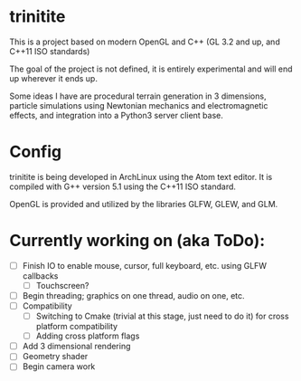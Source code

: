 # trinitite

This is a project based on modern OpenGL and C++ (GL 3.2 and up, and C++11 ISO standards)

The goal of the project is not defined, it is entirely experimental and will end up wherever it ends up.

Some ideas I have are procedural terrain generation in 3 dimensions, particle simulations using Newtonian mechanics and electromagnetic effects, and integration into a Python3 server client base.

# Config

trinitite is being developed in ArchLinux using the Atom text editor. It is compiled with G++ version 5.1 using the C++11 ISO standard.

OpenGL is provided and utilized by the libraries GLFW, GLEW, and GLM.

# Currently working on (aka ToDo):
- [ ] Finish IO to enable mouse, cursor, full keyboard, etc. using GLFW callbacks
  - [ ] Touchscreen?
- [ ] Begin threading; graphics on one thread, audio on one, etc.
- [ ] Compatibility
  - [ ] Switching to Cmake (trivial at this stage, just need to do it) for cross platform compatibility
  - [ ] Adding cross platform flags
- [ ] Add 3 dimensional rendering
- [ ] Geometry shader
- [ ] Begin camera work
